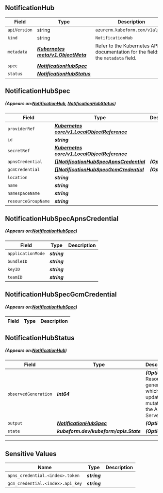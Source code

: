 ## NotificationHub
| Field | Type | Description |
| ------ | ----- | ----------- |
| `apiVersion` | string | `azurerm.kubeform.com/v1alpha1` |
|    `kind` | string | `NotificationHub` |
| `metadata` | ***[Kubernetes meta/v1.ObjectMeta](https://kubernetes.io/docs/reference/generated/kubernetes-api/v1.13/#objectmeta-v1-meta)***|Refer to the Kubernetes API documentation for the fields of the `metadata` field.|
| `spec` | ***[NotificationHubSpec](#NotificationHubSpec)***||
| `status` | ***[NotificationHubStatus](#NotificationHubStatus)***||
## NotificationHubSpec
##### (Appears on:[NotificationHub](#NotificationHub), [NotificationHubStatus](#NotificationHubStatus))
| Field | Type | Description |
| ------ | ----- | ----------- |
| `providerRef` | ***[Kubernetes core/v1.LocalObjectReference](https://kubernetes.io/docs/reference/generated/kubernetes-api/v1.13/#localobjectreference-v1-core)***||
| `id` | ***string***||
| `secretRef` | ***[Kubernetes core/v1.LocalObjectReference](https://kubernetes.io/docs/reference/generated/kubernetes-api/v1.13/#localobjectreference-v1-core)***||
| `apnsCredential` | ***[[]NotificationHubSpecApnsCredential](#NotificationHubSpecApnsCredential)***| ***(Optional)*** |
| `gcmCredential` | ***[[]NotificationHubSpecGcmCredential](#NotificationHubSpecGcmCredential)***| ***(Optional)*** |
| `location` | ***string***||
| `name` | ***string***||
| `namespaceName` | ***string***||
| `resourceGroupName` | ***string***||
## NotificationHubSpecApnsCredential
##### (Appears on:[NotificationHubSpec](#NotificationHubSpec))
| Field | Type | Description |
| ------ | ----- | ----------- |
| `applicationMode` | ***string***||
| `bundleID` | ***string***||
| `keyID` | ***string***||
| `teamID` | ***string***||
## NotificationHubSpecGcmCredential
##### (Appears on:[NotificationHubSpec](#NotificationHubSpec))
| Field | Type | Description |
| ------ | ----- | ----------- |
## NotificationHubStatus
##### (Appears on:[NotificationHub](#NotificationHub))
| Field | Type | Description |
| ------ | ----- | ----------- |
| `observedGeneration` | ***int64***| ***(Optional)*** Resource generation, which is updated on mutation by the API Server.|
| `output` | ***[NotificationHubSpec](#NotificationHubSpec)***| ***(Optional)*** |
| `state` | ***kubeform.dev/kubeform/apis.State***| ***(Optional)*** |
---
## Sensitive Values
| Name | Type | Description |
|------|------|-------------|
| `apns_credential.<index>.token` | ***string*** ||
| `gcm_credential.<index>.api_key` | ***string*** ||
